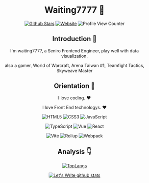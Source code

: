 <div align=center>

# Waiting7777 :wave:
<p>

[![Github Stars](https://img.shields.io/github/stars/waiting7777?color=faf408&label=github%20stars&logo=github)](https://github.com/waiting7777)
[![Website](https://img.shields.io/badge/personal%20website-waiting7777.org-b860ff?logo=html5&logoColor=white&labelColor=red)](https://waiting7777.org)
![Profile View Counter](https://komarev.com/ghpvc/?username=waiting7777)

</p>

## Introduction :raised_hands:

I'm waiting7777, a Seniro Frontend Engineer, play well with data visualization.

also a gamer, World of Warcraft, Arena Taiwan #1, Teamfight Tactics, Skyweave Master

## Orientation :dart:

I love coding. :heart:

I love Front End technologys. :heart:

<p>

![HTML5](https://img.shields.io/badge/-HTML5-red?logo=html5&logoColor=white)
![CSS3](https://img.shields.io/badge/-CSS3-blue?logo=css3&logoColor=white)
![JavaScript](https://img.shields.io/badge/-JavaScript-yellow?logo=javascript&logoColor=white)

</p>

<p>

![TypeScript](https://img.shields.io/badge/-TypeScript-blue?logo=typescript&logoColor=white)
![Vue](https://img.shields.io/badge/-Vue-34495e?logo=vue.js)
![React](https://img.shields.io/badge/-React-282c34?logo=react)

</p>

<p>

![Vite](https://img.shields.io/badge/-Vite-646cff?logo=vite&logoColor=white)
![Rollup](https://img.shields.io/badge/-Rollup-ef3335?logo=rollup.js&logoColor=white)
![Webpack](https://img.shields.io/badge/-Webpack-1a6bac?logo=webpack)

</p>

## Analysis :point_down:

[![TopLangs](https://github-readme-stats.vercel.app/api/top-langs/?username=anuraghazra&layout=compact)](https://github.com/anuraghazra/github-readme-stats)

[![Let's Write github stats](https://github-readme-stats.vercel.app/api?username=waiting7777&show_icons=true&hide=contribs,prs&title_color=1E404B;&icon_color=1E404B)](https://github.com/waiting7777)
</div>
